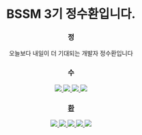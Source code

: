 <div align="center">

<h1>BSSM 3기 정수환입니다.</h1>
<h3>정</h3>
오늘보다 내일이 더 기대되는 개발자 정수환입니다
<br/>
<h3>수</h3>
<a href = "https://suhwax423.tistory.com/"><img src="https://img.shields.io/badge/tistory-000000?style=flat-square&logo=tistory&logoColor=white"/>
<a href = "https://wise-flavor-74c.notion.site/76949f0eda8540d383b7a53eb6277640"><img src="https://img.shields.io/badge/notion-000000?style=flat-square&logo=notion&logoColor=white"/>
<a href = "https://github.com/JungSuHwan23"><img src="https://img.shields.io/badge/github-000000?style=flat-square&logo=github&logoColor=white"/>
<a href = "https://www.instagram.com/hwax._.423/"><img src="https://img.shields.io/badge/instagram-000000?style=flat-square&logo=instagram&logoColor=white"/>
<br/>
<h3>환</h3>
<img src="https://img.shields.io/badge/Spring-000000?style=flat-square&logo=Spring&logoColor=white"/>
<img src="https://img.shields.io/badge/Arduino-000000?style=flat-square&logo=arduino&logoColor=white"/>
<img src="https://img.shields.io/badge/Python-000000?style=flat-square&logo=Python&logoColor=white"/>
<img src="https://img.shields.io/badge/oracle-000000?style=flat-square&logo=oracle&logoColor=white"/>
<img src="https://img.shields.io/badge/C-000000?style=flat-square&logo=C&logoColor=white"/>


</div>
